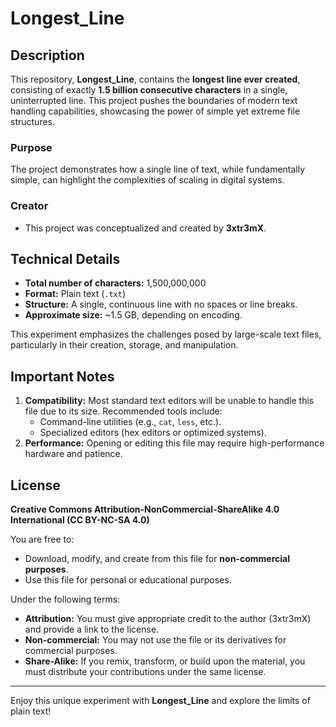 # Longest_Line  

## Description  
This repository, **Longest_Line**, contains the **longest line ever created**, consisting of exactly **1.5 billion consecutive characters** in a single, uninterrupted line. This project pushes the boundaries of modern text handling capabilities, showcasing the power of simple yet extreme file structures.  

### Purpose  
The project demonstrates how a single line of text, while fundamentally simple, can highlight the complexities of scaling in digital systems.  

### Creator  
- This project was conceptualized and created by **3xtr3mX**.  

## Technical Details  
- **Total number of characters:** 1,500,000,000  
- **Format:** Plain text (`.txt`)  
- **Structure:** A single, continuous line with no spaces or line breaks.  
- **Approximate size:** ~1.5 GB, depending on encoding.  

This experiment emphasizes the challenges posed by large-scale text files, particularly in their creation, storage, and manipulation.  

## Important Notes  
1. **Compatibility:** Most standard text editors will be unable to handle this file due to its size. Recommended tools include:  
   - Command-line utilities (e.g., `cat`, `less`, etc.).  
   - Specialized editors (hex editors or optimized systems).  
2. **Performance:** Opening or editing this file may require high-performance hardware and patience.  

## License  
**Creative Commons Attribution-NonCommercial-ShareAlike 4.0 International (CC BY-NC-SA 4.0)**  

You are free to:  
- Download, modify, and create from this file for **non-commercial purposes**.  
- Use this file for personal or educational purposes.  

Under the following terms:  
- **Attribution:** You must give appropriate credit to the author (3xtr3mX) and provide a link to the license.  
- **Non-commercial:** You may not use the file or its derivatives for commercial purposes.  
- **Share-Alike:** If you remix, transform, or build upon the material, you must distribute your contributions under the same license.  

---

Enjoy this unique experiment with **Longest_Line** and explore the limits of plain text!  
